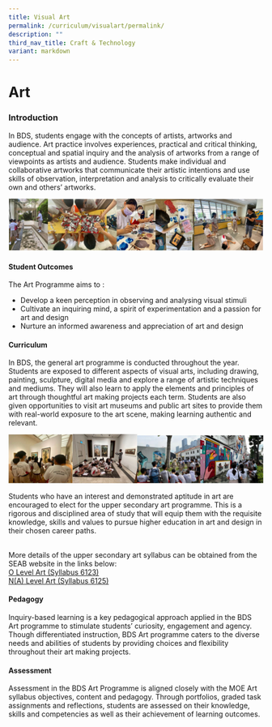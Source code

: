 ```yaml
---
title: Visual Art
permalink: /curriculum/visualart/permalink/
description: ""
third_nav_title: Craft & Technology
variant: markdown
---
```

Art
===

### Introduction
In BDS, students engage with the concepts of artists, artworks and audience. Art practice involves experiences, practical and critical thinking, conceptual and spatial inquiry and the analysis of artworks from a range of viewpoints as artists and audience. Students make individual and collaborative artworks that communicate their artistic intentions and use skills of observation, interpretation and analysis to critically evaluate their own and others’ artworks. 

![Art1](/images/Curriculum/Craft%20&amp;%20Technology/Art1.JPG)
#### Student Outcomes
The Art Programme aims to :
* Develop a keen perception in observing and analysing visual stimuli <br>
* Cultivate an inquiring mind, a spirit of experimentation and a passion for art and design <br>
* Nurture an informed awareness and appreciation of art and design



#### Curriculum
In BDS, the general art programme is conducted throughout the year.
Students are exposed to different aspects of visual arts, including drawing, painting, sculpture, digital media and  explore a range of artistic techniques and mediums. They will also learn to apply the elements and principles of art through thoughtful art making projects each term. Students are also given opportunities to visit art museums and public art sites to provide them with real-world exposure to the art scene, making learning authentic and relevant. 

![Art2](/images/Curriculum/Craft%20&amp;%20Technology/Art2.JPG)

Students who have an interest and demonstrated aptitude in art are encouraged to elect for the upper secondary art programme. This is a rigorous and disciplined area of study that will equip them with the requisite knowledge, skills and values to pursue higher education in art and design in their chosen career paths.

<br>More details of the upper secondary art syllabus can be obtained from the SEAB website in the links below:<br>
[O Level Art (Syllabus 6123)](https://go.gov.sg/olvlart6123) <br>
[N(A) Level Art (Syllabus 6125)](https://go.gov.sg/nvlvlart6125)


#### Pedagogy
Inquiry-based learning is a key pedagogical approach applied in the BDS Art programme to stimulate students’ curiosity, engagement and agency. Though differentiated instruction, BDS Art programme caters to the diverse needs and abilities of students by providing choices and flexibility throughout their art making projects. 


#### Assessment
Assessment in the BDS Art Programme is aligned closely with the MOE Art syllabus objectives, content and pedagogy. Through portfolios, graded task assignments and reflections, students are assessed on their knowledge, skills and competencies as well as their achievement of learning outcomes.